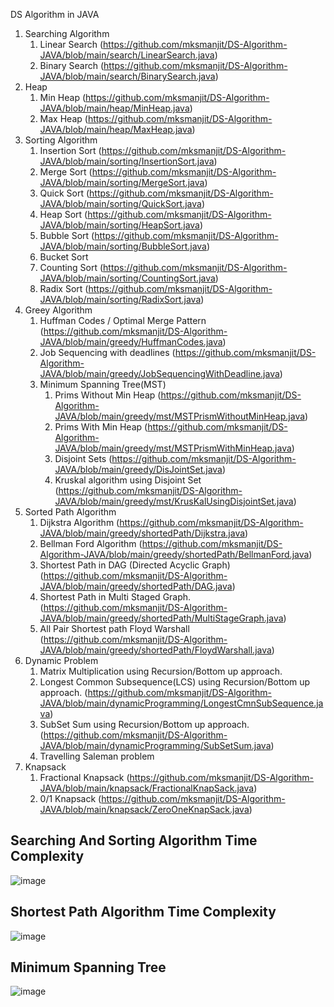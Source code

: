 DS Algorithm in JAVA
1) Searching Algorithm
	1) Linear Search (https://github.com/mksmanjit/DS-Algorithm-JAVA/blob/main/search/LinearSearch.java)
	2) Binary Search (https://github.com/mksmanjit/DS-Algorithm-JAVA/blob/main/search/BinarySearch.java)
2) Heap
   	1) Min Heap (https://github.com/mksmanjit/DS-Algorithm-JAVA/blob/main/heap/MinHeap.java)
	2) Max Heap (https://github.com/mksmanjit/DS-Algorithm-JAVA/blob/main/heap/MaxHeap.java)
3) Sorting Algorithm
	1) Insertion Sort (https://github.com/mksmanjit/DS-Algorithm-JAVA/blob/main/sorting/InsertionSort.java)
	2) Merge Sort (https://github.com/mksmanjit/DS-Algorithm-JAVA/blob/main/sorting/MergeSort.java)
	3) Quick Sort (https://github.com/mksmanjit/DS-Algorithm-JAVA/blob/main/sorting/QuickSort.java)
	4) Heap Sort (https://github.com/mksmanjit/DS-Algorithm-JAVA/blob/main/sorting/HeapSort.java)
	5) Bubble Sort (https://github.com/mksmanjit/DS-Algorithm-JAVA/blob/main/sorting/BubbleSort.java)
	6) Bucket Sort
	7) Counting Sort (https://github.com/mksmanjit/DS-Algorithm-JAVA/blob/main/sorting/CountingSort.java)
	8) Radix Sort (https://github.com/mksmanjit/DS-Algorithm-JAVA/blob/main/sorting/RadixSort.java)
4) Greey Algorithm
	1) Huffman Codes / Optimal Merge Pattern (https://github.com/mksmanjit/DS-Algorithm-JAVA/blob/main/greedy/HuffmanCodes.java)
	2) Job Sequencing with deadlines (https://github.com/mksmanjit/DS-Algorithm-JAVA/blob/main/greedy/JobSequencingWithDeadline.java)
	3) Minimum Spanning Tree(MST)
		1) Prims Without Min Heap (https://github.com/mksmanjit/DS-Algorithm-JAVA/blob/main/greedy/mst/MSTPrismWithoutMinHeap.java)
		2) Prims With Min Heap (https://github.com/mksmanjit/DS-Algorithm-JAVA/blob/main/greedy/mst/MSTPrismWithMinHeap.java)
		3) Disjoint Sets (https://github.com/mksmanjit/DS-Algorithm-JAVA/blob/main/greedy/DisJointSet.java)
		4) Kruskal algorithm using Disjoint Set (https://github.com/mksmanjit/DS-Algorithm-JAVA/blob/main/greedy/mst/KrusKalUsingDisjointSet.java)
5) Sorted Path Algorithm
	1) Dijkstra Algorithm (https://github.com/mksmanjit/DS-Algorithm-JAVA/blob/main/greedy/shortedPath/Dijkstra.java)
	2) Bellman Ford Algorithm (https://github.com/mksmanjit/DS-Algorithm-JAVA/blob/main/greedy/shortedPath/BellmanFord.java)
	3) Shortest Path in DAG (Directed Acyclic Graph) (https://github.com/mksmanjit/DS-Algorithm-JAVA/blob/main/greedy/shortedPath/DAG.java)
	4) Shortest Path in Multi Staged Graph. (https://github.com/mksmanjit/DS-Algorithm-JAVA/blob/main/greedy/shortedPath/MultiStageGraph.java)
	5) All Pair Shortest path Floyd Warshall (https://github.com/mksmanjit/DS-Algorithm-JAVA/blob/main/greedy/shortedPath/FloydWarshall.java)
6) Dynamic Problem
    1) Matrix Multiplication using Recursion/Bottom up approach.
    2) Longest Common Subsequence(LCS) using Recursion/Bottom up approach. (https://github.com/mksmanjit/DS-Algorithm-JAVA/blob/main/dynamicProgramming/LongestCmnSubSequence.java)
	3) SubSet Sum using Recursion/Bottom up approach. (https://github.com/mksmanjit/DS-Algorithm-JAVA/blob/main/dynamicProgramming/SubSetSum.java)
	4) Travelling Saleman problem
7) Knapsack
    1) Fractional Knapsack (https://github.com/mksmanjit/DS-Algorithm-JAVA/blob/main/knapsack/FractionalKnapSack.java)
	2) 0/1 Knapsack (https://github.com/mksmanjit/DS-Algorithm-JAVA/blob/main/knapsack/ZeroOneKnapSack.java)

Searching And Sorting Algorithm Time Complexity
-----------------------------------------------

![image](https://user-images.githubusercontent.com/19969093/180703866-ca95564a-9a7a-418c-8e5a-f03e5fee19f3.png)

Shortest Path Algorithm Time Complexity
----------------------------------------------

![image](https://user-images.githubusercontent.com/19969093/180705042-6fe02805-398c-4c42-a330-9c9d2ef17e80.png)

Minimum Spanning Tree
-----------------------------------------------

![image](https://user-images.githubusercontent.com/19969093/180707627-ac883c77-ba5e-4ec2-a95c-7853412c588e.png)


